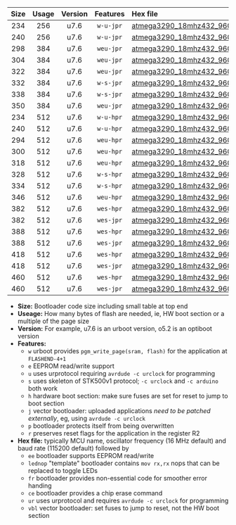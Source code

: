 |Size|Usage|Version|Features|Hex file|
|:-:|:-:|:-:|:-:|:--|
|234|256|u7.6|`w-u-jpr`|[atmega3290_18mhz432_9600bps_ur_vbl.hex](https://raw.githubusercontent.com/stefanrueger/urboot/main//atmega3290_18mhz432_9600bps_ur_vbl.hex)|
|240|256|u7.6|`w-u-jpr`|[atmega3290_18mhz432_9600bps_lednop_ur_vbl.hex](https://raw.githubusercontent.com/stefanrueger/urboot/main//atmega3290_18mhz432_9600bps_lednop_ur_vbl.hex)|
|298|384|u7.6|`weu-jpr`|[atmega3290_18mhz432_9600bps_ee_ur_vbl.hex](https://raw.githubusercontent.com/stefanrueger/urboot/main//atmega3290_18mhz432_9600bps_ee_ur_vbl.hex)|
|304|384|u7.6|`weu-jpr`|[atmega3290_18mhz432_9600bps_ee_lednop_ur_vbl.hex](https://raw.githubusercontent.com/stefanrueger/urboot/main//atmega3290_18mhz432_9600bps_ee_lednop_ur_vbl.hex)|
|322|384|u7.6|`weu-jpr`|[atmega3290_18mhz432_9600bps_ee_lednop_fr_ur_vbl.hex](https://raw.githubusercontent.com/stefanrueger/urboot/main//atmega3290_18mhz432_9600bps_ee_lednop_fr_ur_vbl.hex)|
|332|384|u7.6|`w-s-jpr`|[atmega3290_18mhz432_9600bps_vbl.hex](https://raw.githubusercontent.com/stefanrueger/urboot/main//atmega3290_18mhz432_9600bps_vbl.hex)|
|338|384|u7.6|`w-s-jpr`|[atmega3290_18mhz432_9600bps_lednop_vbl.hex](https://raw.githubusercontent.com/stefanrueger/urboot/main//atmega3290_18mhz432_9600bps_lednop_vbl.hex)|
|350|384|u7.6|`weu-jpr`|[atmega3290_18mhz432_9600bps_ee_lednop_fr_ce_ur_vbl.hex](https://raw.githubusercontent.com/stefanrueger/urboot/main//atmega3290_18mhz432_9600bps_ee_lednop_fr_ce_ur_vbl.hex)|
|234|512|u7.6|`w-u-hpr`|[atmega3290_18mhz432_9600bps_ur.hex](https://raw.githubusercontent.com/stefanrueger/urboot/main//atmega3290_18mhz432_9600bps_ur.hex)|
|240|512|u7.6|`w-u-hpr`|[atmega3290_18mhz432_9600bps_lednop_ur.hex](https://raw.githubusercontent.com/stefanrueger/urboot/main//atmega3290_18mhz432_9600bps_lednop_ur.hex)|
|294|512|u7.6|`weu-hpr`|[atmega3290_18mhz432_9600bps_ee_ur.hex](https://raw.githubusercontent.com/stefanrueger/urboot/main//atmega3290_18mhz432_9600bps_ee_ur.hex)|
|300|512|u7.6|`weu-hpr`|[atmega3290_18mhz432_9600bps_ee_lednop_ur.hex](https://raw.githubusercontent.com/stefanrueger/urboot/main//atmega3290_18mhz432_9600bps_ee_lednop_ur.hex)|
|318|512|u7.6|`weu-hpr`|[atmega3290_18mhz432_9600bps_ee_lednop_fr_ur.hex](https://raw.githubusercontent.com/stefanrueger/urboot/main//atmega3290_18mhz432_9600bps_ee_lednop_fr_ur.hex)|
|328|512|u7.6|`w-s-hpr`|[atmega3290_18mhz432_9600bps.hex](https://raw.githubusercontent.com/stefanrueger/urboot/main//atmega3290_18mhz432_9600bps.hex)|
|334|512|u7.6|`w-s-hpr`|[atmega3290_18mhz432_9600bps_lednop.hex](https://raw.githubusercontent.com/stefanrueger/urboot/main//atmega3290_18mhz432_9600bps_lednop.hex)|
|346|512|u7.6|`weu-hpr`|[atmega3290_18mhz432_9600bps_ee_lednop_fr_ce_ur.hex](https://raw.githubusercontent.com/stefanrueger/urboot/main//atmega3290_18mhz432_9600bps_ee_lednop_fr_ce_ur.hex)|
|382|512|u7.6|`wes-hpr`|[atmega3290_18mhz432_9600bps_ee.hex](https://raw.githubusercontent.com/stefanrueger/urboot/main//atmega3290_18mhz432_9600bps_ee.hex)|
|382|512|u7.6|`wes-jpr`|[atmega3290_18mhz432_9600bps_ee_vbl.hex](https://raw.githubusercontent.com/stefanrueger/urboot/main//atmega3290_18mhz432_9600bps_ee_vbl.hex)|
|388|512|u7.6|`wes-hpr`|[atmega3290_18mhz432_9600bps_ee_lednop.hex](https://raw.githubusercontent.com/stefanrueger/urboot/main//atmega3290_18mhz432_9600bps_ee_lednop.hex)|
|388|512|u7.6|`wes-jpr`|[atmega3290_18mhz432_9600bps_ee_lednop_vbl.hex](https://raw.githubusercontent.com/stefanrueger/urboot/main//atmega3290_18mhz432_9600bps_ee_lednop_vbl.hex)|
|418|512|u7.6|`wes-hpr`|[atmega3290_18mhz432_9600bps_ee_lednop_fr.hex](https://raw.githubusercontent.com/stefanrueger/urboot/main//atmega3290_18mhz432_9600bps_ee_lednop_fr.hex)|
|418|512|u7.6|`wes-jpr`|[atmega3290_18mhz432_9600bps_ee_lednop_fr_vbl.hex](https://raw.githubusercontent.com/stefanrueger/urboot/main//atmega3290_18mhz432_9600bps_ee_lednop_fr_vbl.hex)|
|460|512|u7.6|`wes-hpr`|[atmega3290_18mhz432_9600bps_ee_lednop_fr_ce.hex](https://raw.githubusercontent.com/stefanrueger/urboot/main//atmega3290_18mhz432_9600bps_ee_lednop_fr_ce.hex)|
|460|512|u7.6|`wes-jpr`|[atmega3290_18mhz432_9600bps_ee_lednop_fr_ce_vbl.hex](https://raw.githubusercontent.com/stefanrueger/urboot/main//atmega3290_18mhz432_9600bps_ee_lednop_fr_ce_vbl.hex)|

- **Size:** Bootloader code size including small table at top end
- **Useage:** How many bytes of flash are needed, ie, HW boot section or a multiple of the page size
- **Version:** For example, u7.6 is an urboot version, o5.2 is an optiboot version
- **Features:**
  + `w` urboot provides `pgm_write_page(sram, flash)` for the application at `FLASHEND-4+1`
  + `e` EEPROM read/write support
  + `u` uses urprotocol requiring `avrdude -c urclock` for programming
  + `s` uses skeleton of STK500v1 protocol; `-c urclock` and `-c arduino` both work
  + `h` hardware boot section: make sure fuses are set for reset to jump to boot section
  + `j` vector bootloader: uploaded applications *need to be patched externally*, eg, using `avrdude -c urclock`
  + `p` bootloader protects itself from being overwritten
  + `r` preserves reset flags for the application in the register R2
- **Hex file:** typically MCU name, oscillator frequency (16 MHz default) and baud rate (115200 default) followed by
  + `ee` bootloader supports EEPROM read/write
  + `lednop` "template" bootloader contains `mov rx,rx` nops that can be replaced to toggle LEDs
  + `fr` bootloader provides non-essential code for smoother error handing
  + `ce` bootloader provides a chip erase command
  + `ur` uses urprotocol and requires `avrdude -c urclock` for programming
  + `vbl` vector bootloader: set fuses to jump to reset, not the HW boot section
